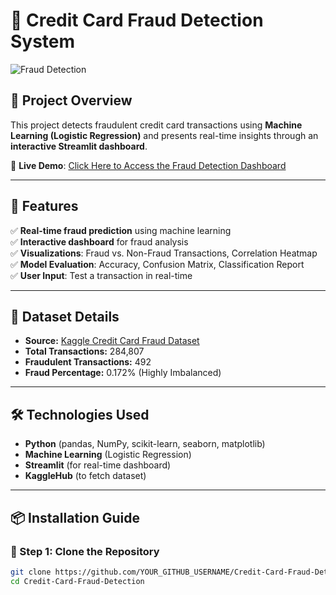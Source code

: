 # 🚀 Credit Card Fraud Detection System

![Fraud Detection](https://img.shields.io/badge/Fraud%20Detection-ML%20Project-blue)

## 🎯 Project Overview
This project detects fraudulent credit card transactions using **Machine Learning (Logistic Regression)** and presents real-time insights through an **interactive Streamlit dashboard**.

🔗 **Live Demo**: [Click Here to Access the Fraud Detection Dashboard](https://credit-card-fraud-detection-m4l63sotxhj5meetrdjuar.streamlit.app/)

---

## 📌 Features
✅ **Real-time fraud prediction** using machine learning  
✅ **Interactive dashboard** for fraud analysis  
✅ **Visualizations**: Fraud vs. Non-Fraud Transactions, Correlation Heatmap  
✅ **Model Evaluation**: Accuracy, Confusion Matrix, Classification Report  
✅ **User Input**: Test a transaction in real-time  

---

## 📂 Dataset Details
- **Source:** [Kaggle Credit Card Fraud Dataset](https://www.kaggle.com/mlg-ulb/creditcardfraud)
- **Total Transactions:** 284,807  
- **Fraudulent Transactions:** 492  
- **Fraud Percentage:** 0.172% (Highly Imbalanced)  

---

## 🛠️ Technologies Used
- **Python** (pandas, NumPy, scikit-learn, seaborn, matplotlib)
- **Machine Learning** (Logistic Regression)
- **Streamlit** (for real-time dashboard)
- **KaggleHub** (to fetch dataset)

---

## 📦 Installation Guide
### 🔹 Step 1: Clone the Repository
```bash
git clone https://github.com/YOUR_GITHUB_USERNAME/Credit-Card-Fraud-Detection.git
cd Credit-Card-Fraud-Detection
